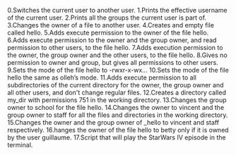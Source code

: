 0.Switches the current user to another user.
1.Prints the effective username of the current user.
2.Prints all the groups the current user is part of.
3.Changes the owner of a file to another user.
4.Creates and empty file called hello.
5.Adds execute permission to the owner of the file hello.
6.Adds execute permission to the owner and the group owner, and read permission to other users, to the file hello.
7.Adds execution permission to the owner, the group owner and the other users, to the file hello.
8.Gives no permission to owner and group, but gives all permissions to other users.
9.Sets the mode of the file hello to -rwxr-x-wx...
10.Sets the mode of the file hello the same as olleh’s mode.
11.Adds execute permission to all subdirectories of the current directory for the owner, the group owner and all other users, and don't change regular files.
12.Creates a directory called my_dir with permissions 751 in the working directory.
13.Changes the group owner to school for the file hello.
14.Changes the owner to vincent and the group owner to staff for all the files and directories in the working directory.
15.Changes the owner and the group owner of _hello to vincent and staff respectively.
16.hanges the owner of the file hello to betty only if it is owned by the user guillaume.
17.Script that will play the StarWars IV episode in the terminal.
